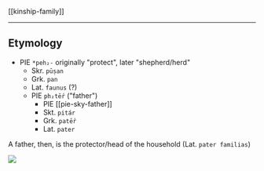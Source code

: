 [[kinship-family]]

---

 ## Etymology
 - PIE `*peh₂-` originally "protect", later "shepherd/herd"
	- Skr. `pūṣan`
	- Grk. `pan`
	- Lat. `faunus` (?)
 	 - PIE `ph₂tḗr` ("father")
		 - PIE [[pie-sky-father]]
		 - Skt. `pitár`
		 - Grk. `patḗr`
		 - Lat. `pater`

A father, then, is the protector/head of the household (Lat. `pater familias`)


 



 
![](pics/2983.jpg)